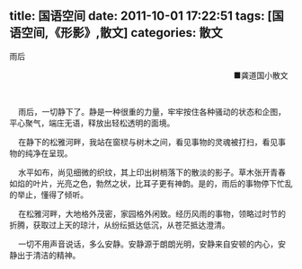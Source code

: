 title: 国语空间
date: 2011-10-01 17:22:51
tags: [国语空间,《形影》,散文]
categories: 散文
---
 <p>雨后&nbsp;&nbsp;</p> 
 <p align="right">■龚道国小散文&nbsp;&nbsp;</p> 
 <p>&nbsp;&nbsp;&nbsp;</p> 
 <p>&nbsp;&nbsp;&nbsp; 雨后，一切静下了。静是一种很重的力量，牢牢按住各种骚动的状态和企图，平心聚气，端庄无语，释放出轻松透明的面境。</p> 
 <p>&nbsp;&nbsp;&nbsp; 在静下的松雅河畔，我站在窗棂与树木之间，看见事物的灵魂被打扫，看见事物的纯净在呈现。</p> 
<!-- more --><p>&nbsp;&nbsp;&nbsp; 水平如布，尚见细微的织纹，其上印出树梢落下的散淡的影子。草木张开青春如焰的叶片，光亮之色，勃然之状，比耳子更有神韵。是的，雨后的事物停下忙乱的举止，懂得了倾听。</p> 
 <p>&nbsp;&nbsp;&nbsp; 在松雅河畔，大地格外茂密，家园格外闲致。经历风雨的事物，领略过时节的折腾，获取过上天的琼汁，从纷纭抵达低沉，从苍茫抵达澄清。</p> 
 <p>&nbsp;&nbsp;&nbsp; 一切不用声音说话，多么安静。安静源于朗朗光明，安静来自安顿的内心，安静出于清洁的精神。</p> 
